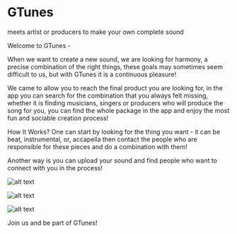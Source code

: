 # GTunes
meets artist or producers to make your own complete sound

Welcome to GTunes -

When we want to create a new sound, we are looking for harmony, a precise combination of the right things,
these goals may sometimes seem difficult to us, but with GTunes it is a continuous pleasure!

We came to allow you to reach the final product you are looking for,
in the app you can search for the combination that you always felt missing, whether it is finding musicians,
singers or producers who will produce the song for you, you can find the whole package in the app and enjoy the most fun and sociable creation process!

How It Works?
One can start by looking for the thing you want - it can be beat, instrumental, or, 
accapella then contact the people who are responsible for these pieces and do a combination with them!

Another way is you can upload your sound and find people who want to connect with you in the process!

![alt text](https://drive.google.com/file/d/1WyDH4bIea4NNpXxKT1XkaZoL4BTOAWaj/view?usp=sharing)

![alt text](http://url/to/img.png)

![alt text](http://url/to/img.png)


Join us and be part of GTunes!
